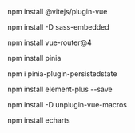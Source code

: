 npm install @vitejs/plugin-vue

npm install -D sass-embedded

npm install vue-router@4

npm install pinia

npm i pinia-plugin-persistedstate

npm install element-plus --save

npm install -D unplugin-vue-macros

npm install echarts
